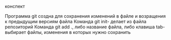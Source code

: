 конспект

Программа git создна для сохранения изменений в файле и возращения к предыдущим версиям файла
Команда git init- делает из файла репозиторий
Команда git add ., либо название файла, либо клавиша tab- выбирает файлы, изменения в которых нужно сохранить
